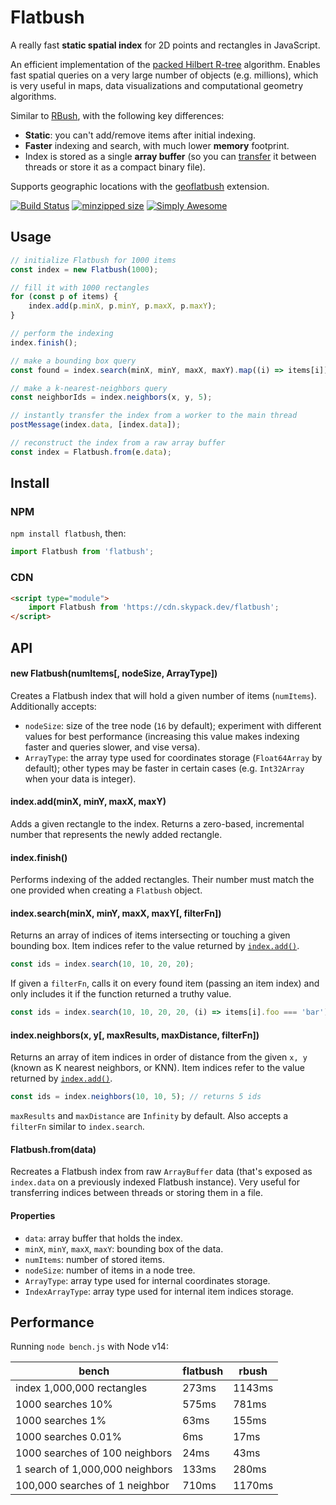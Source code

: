 # Flatbush

A really fast **static spatial index** for 2D points and rectangles in JavaScript.

An efficient implementation of the [packed Hilbert R-tree](https://en.wikipedia.org/wiki/Hilbert_R-tree#Packed_Hilbert_R-trees) algorithm. Enables fast spatial queries on a very large number of objects (e.g. millions), which is very useful in maps, data visualizations and computational geometry algorithms.

Similar to [RBush](https://github.com/mourner/rbush), with the following key differences:

- **Static**: you can't add/remove items after initial indexing.
- **Faster** indexing and search, with much lower **memory** footprint.
- Index is stored as a single **array buffer** (so you can [transfer](https://developer.mozilla.org/en-US/docs/Glossary/Transferable_objects) it between threads or store it as a compact binary file).

Supports geographic locations with the [geoflatbush](https://github.com/mourner/geoflatbush) extension.

[![Build Status](https://github.com/mourner/flatbush/workflows/Node/badge.svg?branch=master)](https://github.com/mourner/flatbush/actions)
[![minzipped size](https://badgen.net/bundlephobia/minzip/flatbush)](https://unpkg.com/flatbush)
[![Simply Awesome](https://img.shields.io/badge/simply-awesome-brightgreen.svg)](https://github.com/mourner/projects)

## Usage

```js
// initialize Flatbush for 1000 items
const index = new Flatbush(1000);

// fill it with 1000 rectangles
for (const p of items) {
    index.add(p.minX, p.minY, p.maxX, p.maxY);
}

// perform the indexing
index.finish();

// make a bounding box query
const found = index.search(minX, minY, maxX, maxY).map((i) => items[i]);

// make a k-nearest-neighbors query
const neighborIds = index.neighbors(x, y, 5);

// instantly transfer the index from a worker to the main thread
postMessage(index.data, [index.data]);

// reconstruct the index from a raw array buffer
const index = Flatbush.from(e.data);

```

## Install

### NPM

`npm install flatbush`, then:

```js
import Flatbush from 'flatbush';
```

### CDN

```html
<script type="module">
    import Flatbush from 'https://cdn.skypack.dev/flatbush';
</script>
```

## API

#### new Flatbush(numItems[, nodeSize, ArrayType])

Creates a Flatbush index that will hold a given number of items (`numItems`). Additionally accepts:

- `nodeSize`: size of the tree node (`16` by default); experiment with different values for best performance (increasing this value makes indexing faster and queries slower, and vise versa).
- `ArrayType`: the array type used for coordinates storage (`Float64Array` by default);
other types may be faster in certain cases (e.g. `Int32Array` when your data is integer).

#### index.add(minX, minY, maxX, maxY)

Adds a given rectangle to the index. Returns a zero-based, incremental number that represents the newly added rectangle.

#### index.finish()

Performs indexing of the added rectangles.
Their number must match the one provided when creating a `Flatbush` object.

#### index.search(minX, minY, maxX, maxY[, filterFn])

Returns an array of indices of items intersecting or touching a given bounding box. Item indices refer to the value returned by [`index.add()`](#indexaddminx-miny-maxx-maxy).

```js
const ids = index.search(10, 10, 20, 20);
```

If given a `filterFn`, calls it on every found item (passing an item index)
and only includes it if the function returned a truthy value.

```js
const ids = index.search(10, 10, 20, 20, (i) => items[i].foo === 'bar');
```

#### index.neighbors(x, y[, maxResults, maxDistance, filterFn])

Returns an array of item indices in order of distance from the given `x, y`
(known as K nearest neighbors, or KNN). Item indices refer to the value returned by [`index.add()`](#indexaddminx-miny-maxx-maxy).

```js
const ids = index.neighbors(10, 10, 5); // returns 5 ids
```

`maxResults` and `maxDistance` are `Infinity` by default.
Also accepts a `filterFn` similar to `index.search`.

#### Flatbush.from(data)

Recreates a Flatbush index from raw `ArrayBuffer` data
(that's exposed as `index.data` on a previously indexed Flatbush instance).
Very useful for transferring indices between threads or storing them in a file.

#### Properties

- `data`: array buffer that holds the index.
- `minX`, `minY`, `maxX`, `maxY`: bounding box of the data.
- `numItems`: number of stored items.
- `nodeSize`: number of items in a node tree.
- `ArrayType`: array type used for internal coordinates storage.
- `IndexArrayType`: array type used for internal item indices storage.

## Performance

Running `node bench.js` with Node v14:

bench | flatbush | rbush
--- | --- | ---
index 1,000,000 rectangles | 273ms | 1143ms
1000 searches 10% | 575ms | 781ms
1000 searches 1% | 63ms | 155ms
1000 searches 0.01% | 6ms | 17ms
1000 searches of 100 neighbors | 24ms | 43ms
1 search of 1,000,000 neighbors | 133ms | 280ms
100,000 searches of 1 neighbor | 710ms | 1170ms
